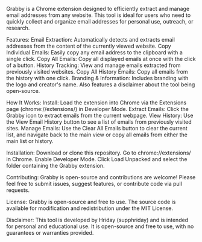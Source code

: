 Grabby is a Chrome extension designed to efficiently extract and manage email addresses from any website. This tool is ideal for users who need to quickly collect and organize email addresses for personal use, outreach, or research.

Features:
Email Extraction: Automatically detects and extracts email addresses from the content of the currently viewed website.
Copy Individual Emails: Easily copy any email address to the clipboard with a single click.
Copy All Emails: Copy all displayed emails at once with the click of a button.
History Tracking: View and manage emails extracted from previously visited websites.
Copy All History Emails: Copy all emails from the history with one click.
Branding & Information: Includes branding with the logo and creator's name. Also features a disclaimer about the tool being open-source.

How It Works:
Install: Load the extension into Chrome via the Extensions page (chrome://extensions/) in Developer Mode.
Extract Emails: Click the Grabby icon to extract emails from the current webpage.
View History: Use the View Email History button to see a list of emails from previously visited sites.
Manage Emails: Use the Clear All Emails button to clear the current list, and navigate back to the main view or copy all emails from either the main list or history.

Installation:
Download or clone this repository.
Go to chrome://extensions/ in Chrome.
Enable Developer Mode.
Click Load Unpacked and select the folder containing the Grabby extension.

Contributing:
Grabby is open-source and contributions are welcome! Please feel free to submit issues, suggest features, or contribute code via pull requests.

License:
Grabby is open-source and free to use. The source code is available for modification and redistribution under the MIT License.

Disclaimer:
This tool is developed by Hriday (supphriday) and is intended for personal and educational use. It is open-source and free to use, with no guarantees or warranties provided.
